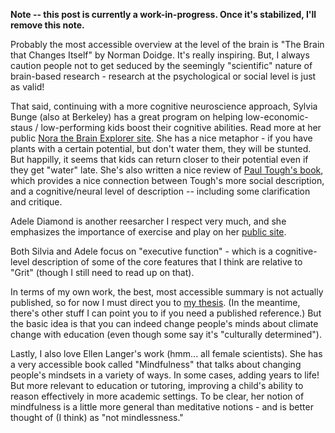 <!-- 
.. title: Resources on the ability to Learn
.. slug: resources-on-the-ability-to-learn
.. date: 2015-02-10 11:42:56 UTC-08:00
.. tags: 
.. link: 
.. description: 
.. type: text
-->

**Note -- this post is currently a work-in-progress. Once it's stabilized, I'll
remove this note.**

Probably the most accessible overview at the level of the brain is "The Brain
that Changes Itself" by Norman Doidge. It's really inspiring. But, I always
caution people not to get seduced by the seemingly "scientific" nature of
brain-based research - research at the psychological or social level is just as
valid!

That said, continuing with a more cognitive neuroscience approach, Sylvia Bunge
(also at Berkeley) has a great program on helping low-economic-staus /
low-performing kids boost their cognitive abilities. Read more at her public
[Nora the Brain Explorer
site](http://bungelab.berkeley.edu/nora-the-brain-explorer/). She has a nice
metaphor - if you have plants with a certain potential, but don't water them,
they will be stunted. But happilly, it seems that kids can return closer to
their potential even if they get "water" late. She's also written a nice review
of [Paul Tough's
book](http://www.dana.org/Cerebrum/2013/Review__How_Children_Succeed__Grit,_Curiosity,_and_the_Hidden_Power_of_Character/),
which provides a nice connection between Tough's more social description, and a
cognitive/neural level of description -- including some clarification and
critique.

Adele Diamond is another reesarcher I respect very much, and she emphasizes the
importance of exercise and play on her [public
site](http://www.devcogneuro.com/).

Both Silvia and Adele focus on "executive function" - which is a cognitive-level
description of some of the core features that I think are relative to "Grit"
(though I still need to read up on that).

In terms of my own work, the best, most accessible summary is not actually
published, so for now I must direct you to [my
thesis](https://github.com/davclark/UCB_thesis/releases). (In the meantime,
there's other stuff I can point you to if you need a published reference.) But
the basic idea is that you can indeed change people's minds about climate change
with education (even though some say it's "culturally determined").

Lastly, I also love Ellen Langer's work (hmm... all female scientists). She has
a very accessible book called "Mindfulness" that talks about changing people's
mindsets in a variety of ways. In some cases, adding years to life! But more
relevant to education or tutoring, improving a child's ability to reason
effectively in more academic settings. To be clear, her notion of mindfulness is
a little more general than meditative notions - and is better thought of (I
think) as "not mindlessness."

